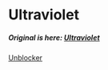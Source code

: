 # Ultraviolet
##### Original is here: [Ultraviolet](https://github.com/titaniumnetwork-dev/ultraviolet/)
[Unblocker](https://unlock.wmeluna.com/)
